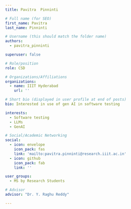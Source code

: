 ```yaml
---
title: Pavitra  Pinninti 

# Full name (for SEO)
first_name: Pavitra 
last_name: Pinninti 

# Username (this should match the folder name)
authors:
  - pavitra_pinninti

superuser: false

# Role/position
role: CSD

# Organizations/Affiliations
organizations:
  - name: IIIT Hyderabad
    url: ''

# Short bio (displayed in user profile at end of posts)
bio: Interested in use of gen AI in software testing 

interests:
  - Software testing
  - LLMs
  - GenAI

# Social/Academic Networking
social:
  - icon: envelope
    icon_pack: fas
    link: 'mailto:pavitra.pinninti@research.iiit.ac.in'
  - icon: github
    icon_pack: fab
    link: ''

user_groups:
  - MS by Research Students

# Advisor
advisor: "Dr. Y. Raghu Reddy"

---
```

